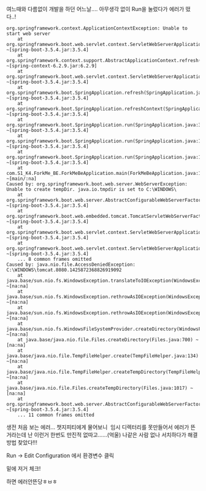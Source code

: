 <p>여느때와 다름없이 개발을 하던 어느날....
아무생각 없이 Run을 눌렀다가 에러가 떴다..!</p>
<pre><code>org.springframework.context.ApplicationContextException: Unable to start web server
    at org.springframework.boot.web.servlet.context.ServletWebServerApplicationContext.onRefresh(ServletWebServerApplicationContext.java:170) ~[spring-boot-3.5.4.jar:3.5.4]
    at org.springframework.context.support.AbstractApplicationContext.refresh(AbstractApplicationContext.java:621) ~[spring-context-6.2.9.jar:6.2.9]
    at org.springframework.boot.web.servlet.context.ServletWebServerApplicationContext.refresh(ServletWebServerApplicationContext.java:146) ~[spring-boot-3.5.4.jar:3.5.4]
    at org.springframework.boot.SpringApplication.refresh(SpringApplication.java:752) ~[spring-boot-3.5.4.jar:3.5.4]
    at org.springframework.boot.SpringApplication.refreshContext(SpringApplication.java:439) ~[spring-boot-3.5.4.jar:3.5.4]
    at org.springframework.boot.SpringApplication.run(SpringApplication.java:318) ~[spring-boot-3.5.4.jar:3.5.4]
    at org.springframework.boot.SpringApplication.run(SpringApplication.java:1361) ~[spring-boot-3.5.4.jar:3.5.4]
    at org.springframework.boot.SpringApplication.run(SpringApplication.java:1350) ~[spring-boot-3.5.4.jar:3.5.4]
    at com.S1_K4.ForkMe_BE.ForkMeBeApplication.main(ForkMeBeApplication.java:14) ~[main/:na]
Caused by: org.springframework.boot.web.server.WebServerException: Unable to create tempDir. java.io.tmpdir is set to C:\WINDOWS\
    at org.springframework.boot.web.server.AbstractConfigurableWebServerFactory.createTempDir(AbstractConfigurableWebServerFactory.java:221) ~[spring-boot-3.5.4.jar:3.5.4]
    at org.springframework.boot.web.embedded.tomcat.TomcatServletWebServerFactory.getWebServer(TomcatServletWebServerFactory.java:201) ~[spring-boot-3.5.4.jar:3.5.4]
    at org.springframework.boot.web.servlet.context.ServletWebServerApplicationContext.createWebServer(ServletWebServerApplicationContext.java:193) ~[spring-boot-3.5.4.jar:3.5.4]
    at org.springframework.boot.web.servlet.context.ServletWebServerApplicationContext.onRefresh(ServletWebServerApplicationContext.java:167) ~[spring-boot-3.5.4.jar:3.5.4]
    ... 8 common frames omitted
Caused by: java.nio.file.AccessDeniedException: C:\WINDOWS\tomcat.8080.1425872368826919092
    at java.base/sun.nio.fs.WindowsException.translateToIOException(WindowsException.java:89) ~[na:na]
    at java.base/sun.nio.fs.WindowsException.rethrowAsIOException(WindowsException.java:103) ~[na:na]
    at java.base/sun.nio.fs.WindowsException.rethrowAsIOException(WindowsException.java:108) ~[na:na]
    at java.base/sun.nio.fs.WindowsFileSystemProvider.createDirectory(WindowsFileSystemProvider.java:521) ~[na:na]
    at java.base/java.nio.file.Files.createDirectory(Files.java:700) ~[na:na]
    at java.base/java.nio.file.TempFileHelper.create(TempFileHelper.java:134) ~[na:na]
    at java.base/java.nio.file.TempFileHelper.createTempDirectory(TempFileHelper.java:171) ~[na:na]
    at java.base/java.nio.file.Files.createTempDirectory(Files.java:1017) ~[na:na]
    at org.springframework.boot.web.server.AbstractConfigurableWebServerFactory.createTempDir(AbstractConfigurableWebServerFactory.java:215) ~[spring-boot-3.5.4.jar:3.5.4]
    ... 11 common frames omitted</code></pre><p> 생전 처음 보는 에러... 챗지피티에게 물어보니 
 <img alt="" src="https://velog.velcdn.com/images/dev_ssj/post/66230ffd-dc3e-4456-abd0-ac4e8da783d3/image.png" />
임시 디렉터리를 못만들어서 에러가 뜬거라는데 난 이런거 한번도 만진적 없따고......(억울)
나같은 사람 없나 서치하다가 해결방법 찾았다!!!</p>
<p>Run -&gt; Edit Configuration 에서 환경변수 클릭
<img alt="" src="https://velog.velcdn.com/images/dev_ssj/post/6c826283-0690-4c0a-95c2-d2239642efaa/image.png" /></p>
<p>밑에 저거 체크!
<img alt="" src="https://velog.velcdn.com/images/dev_ssj/post/1da854b5-031b-48cd-b16a-8442f095b08d/image.png" /></p>
<p>하면 에러안뜬당ㅎㅂㅎ</p>